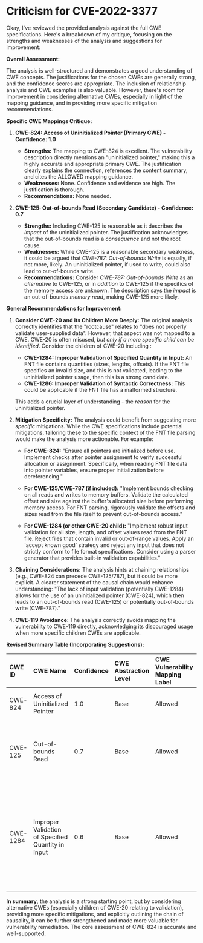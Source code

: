# Criticism for CVE-2022-3377

Okay, I've reviewed the provided analysis against the full CWE specifications. Here's a breakdown of my critique, focusing on the strengths and weaknesses of the analysis and suggestions for improvement:

**Overall Assessment:**

The analysis is well-structured and demonstrates a good understanding of CWE concepts. The justifications for the chosen CWEs are generally strong, and the confidence scores are appropriate. The inclusion of relationship analysis and CWE examples is also valuable. However, there's room for improvement in considering alternative CWEs, especially in light of the mapping guidance, and in providing more specific mitigation recommendations.

**Specific CWE Mappings Critique:**

1.  **CWE-824: Access of Uninitialized Pointer (Primary CWE) - Confidence: 1.0**

    *   **Strengths:** The mapping to CWE-824 is excellent. The vulnerability description directly mentions an "uninitialized pointer," making this a highly accurate and appropriate primary CWE. The justification clearly explains the connection, references the content summary, and cites the ALLOWED mapping guidance.
    *   **Weaknesses:** None. Confidence and evidence are high. The justification is thorough.
    *   **Recommendations:** None needed.

2.  **CWE-125: Out-of-bounds Read (Secondary Candidate) - Confidence: 0.7**

    *   **Strengths:** Including CWE-125 is reasonable as it describes the *impact* of the uninitialized pointer. The justification acknowledges that the out-of-bounds read is a *consequence* and not the root cause.
    *   **Weaknesses:** While CWE-125 is a reasonable secondary weakness, it could be argued that *CWE-787: Out-of-bounds Write* is equally, if not more, likely.  An uninitialized pointer, if used to write, could also lead to out-of-bounds write.
    *   **Recommendations:**  Consider *CWE-787: Out-of-bounds Write* as an *alternative* to CWE-125, or in *addition* to CWE-125 if the specifics of the memory access are unknown. The description says the *impact* is an out-of-bounds *memory read*, making CWE-125 more likely.

**General Recommendations for Improvement:**

1.  **Consider CWE-20 and its Children More Deeply:** The original analysis correctly identifies that the "rootcause" relates to "does not properly validate user-supplied data". However, that aspect was not mapped to a CWE. CWE-20 is often misused, *but only if a more specific child can be identified*. Consider the children of CWE-20 including :
    * **CWE-1284: Improper Validation of Specified Quantity in Input:** An FNT file contains quantities (sizes, lengths, offsets). If the FNT file specifies an invalid size, and this is not validated, leading to the uninitialized pointer usage, then this is a strong candidate.
    * **CWE-1286: Improper Validation of Syntactic Correctness:** This could be applicable if the FNT file has a malformed structure.

    This adds a crucial layer of understanding - the *reason* for the uninitialized pointer.

2.  **Mitigation Specificity:** The analysis could benefit from suggesting more *specific* mitigations. While the CWE specifications include potential mitigations, tailoring these to the specific context of the FNT file parsing would make the analysis more actionable. For example:

    *   **For CWE-824:** "Ensure all pointers are initialized before use. Implement checks after pointer assignment to verify successful allocation or assignment.  Specifically, when reading FNT file data into pointer variables, ensure proper initialization before dereferencing."

    *   **For CWE-125/CWE-787 (if included):** "Implement bounds checking on all reads and writes to memory buffers. Validate the calculated offset and size against the buffer's allocated size before performing memory access.  For FNT parsing, rigorously validate the offsets and sizes read from the file itself to prevent out-of-bounds access."

    *   **For CWE-1284 (or other CWE-20 child):** "Implement robust input validation for all size, length, and offset values read from the FNT file. Reject files that contain invalid or out-of-range values. Apply an 'accept known good' strategy and reject any input that does not strictly conform to file format specifications. Consider using a parser generator that provides built-in validation capabilities."

3.  **Chaining Considerations:** The analysis hints at chaining relationships (e.g., CWE-824 can precede CWE-125/787), but it could be more explicit. A clearer statement of the causal chain would enhance understanding: "The lack of input validation (potentially CWE-1284) allows for the use of an uninitialized pointer (CWE-824), which then leads to an out-of-bounds read (CWE-125) or potentially out-of-bounds write (CWE-787)."

4.  **CWE-119 Avoidance:** The analysis correctly avoids mapping the vulnerability to CWE-119 directly, acknowledging its discouraged usage when more specific children CWEs are applicable.

**Revised Summary Table (Incorporating Suggestions):**

| CWE ID    | CWE Name                                                        | Confidence | CWE Abstraction Level | CWE Vulnerability Mapping Label | CWE-Vulnerability Mapping Notes                                                                                                                                                |
| :-------- | :-------------------------------------------------------------- | :--------- | :-------------------- | :---------------------------------- | :----------------------------------------------------------------------------------------------------------------------------------------------------------------------------- |
| CWE-824   | Access of Uninitialized Pointer                                 | 1.0        | Base                  | Allowed                             | Primary CWE. Direct cause of vulnerability.                                                                                                                                     |
| CWE-125   | Out-of-bounds Read                                              | 0.7        | Base                  | Allowed                             | Secondary CWE. Describes the impact of dereferencing the uninitialized pointer.                                                                                       |
| CWE-1284  | Improper Validation of Specified Quantity in Input               | 0.6        | Base                  | Allowed                             | Contributory CWE. Lack of input validation for size/length fields in the FNT file may lead to the uninitialized pointer and subsequent out-of-bounds access.              |

**In summary,** the analysis is a strong starting point, but by considering alternative CWEs (especially children of CWE-20 relating to validation), providing more specific mitigations, and explicitly outlining the chain of causality, it can be further strengthened and made more valuable for vulnerability remediation. The core assessment of CWE-824 is accurate and well-supported.